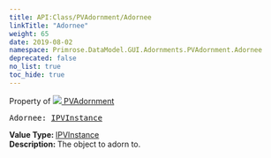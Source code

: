 ```yaml
---
title: API:Class/PVAdornment/Adornee
linkTitle: "Adornee"
weight: 65
date: 2019-08-02
namespace: Primrose.DataModel.GUI.Adornments.PVAdornment.Adornee
deprecated: false
no_list: true
toc_hide: true
---
```

Property of <a href="/docs/api-reference/Class/PVAdornment"><img src="/icons/silk/default.png"/>&nbsp;PVAdornment</a>
<pre class="method-declaration">
Adornee: <a class="type" href="/docs/api-reference/Misc/IPVInstance">IPVInstance</a></pre>
<b>Value Type: </b>
<a class="type" href="/docs/api-reference/Misc/IPVInstance">IPVInstance</a>
<br/>
<b>Description: </b>
The object to adorn to.


